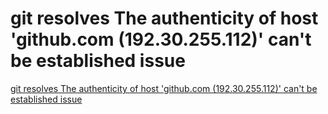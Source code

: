 # git resolves The authenticity of host 'github.com (192.30.255.112)' can't be established issue
[git resolves The authenticity of host 'github.com (192.30.255.112)' can't be established issue](https://aiwithcloud.com/2022/09/19/git_resolves_the_authenticity_of_host_github-com_192-30-255-112_cant_be_established_issue/)